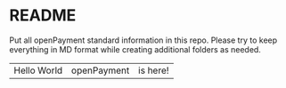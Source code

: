 README
========

Put all openPayment standard information in this repo.  Please try to keep everything in MD format while creating additional folders as needed.

<table>
    <tr>
        <td>Hello World</td>
        <td>openPayment</td>
        <td>is here!</td>
    </tr>
</table>

